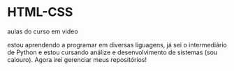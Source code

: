 # HTML-CSS
 aulas do curso em video

estou aprendendo a programar em diversas liguagens, já sei o intermediário de Python e estou cursando análize e desenvolvimento de sistemas (sou calouro). Agora irei gerenciar meus repositórios!